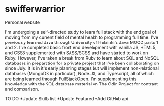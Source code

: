 # swifferwarrior
Personal website

I'm undergoing a self-directed study to learn full stack with the end goal of moving from my current field of mental health to programming full time. I've previously learned Java through University of Helsinki's Java MOOC parts 1 and 2. I've completed basic front end development with vanilla JS, HTML5, and CSS3 supplemented with SASS/SCSS and have started to work on Ruby. However, I've taken a break from Ruby to learn about SQL and NoSQL databases in preparation for a private project that I've been collaborating on since July. It is in it's early planning stages but will implement non-relational databases (MongoDB in particular), Node.JS, and Typescript, all of which are being learned through FullStackOpen. I'm supplementing this knowledge with the SQL database material on The Odin Project for contrast and comparison.

TO DO
*Update Skills list
*Update Featured
*Add GitHub api
